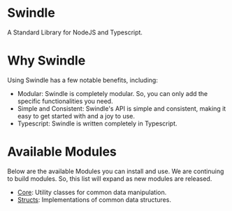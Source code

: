 # Swindle
A Standard Library for NodeJS and Typescript.

# Why Swindle
Using Swindle has a few notable benefits, including:
- Modular: Swindle is completely modular. So, you can only add the specific functionalities you need.
- Simple and Consistent: Swindle's API is simple and consistent, making it easy to get started with and a joy to use.
- Typescript: Swindle is written completely in Typescript.

# Available Modules
Below are the available Modules you can install and use. We are continuing to build modules. So, this list will expand as new modules are released.
- [Core](packages/core/README.md): Utility classes for common data manipulation.
- [Structs](packages/structs/README.md): Implementations of common data structures.